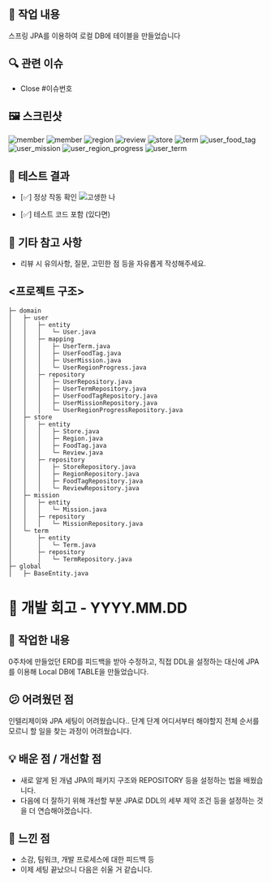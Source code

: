 ## 📝 작업 내용
스프링 JPA를 이용하여 로컬 DB에 테이블을 만들었습니다

## 🔍 관련 이슈
- Close #이슈번호

## 🖼️ 스크린샷 
![member](https://github.com/user-attachments/assets/27af70ed-e5bd-4f87-a7eb-e9dd74581289)
![member](https://github.com/user-attachments/assets/f14739cf-0122-4cdd-96dc-d93b5f4b9446)
![region](https://github.com/user-attachments/assets/e4ec0595-542b-4b94-8a2a-f24806bf063b)
![review](https://github.com/user-attachments/assets/c42ae32a-3e6f-4acb-a529-08123e9abfdd)
![store](https://github.com/user-attachments/assets/209de8de-e317-4127-a6dd-5361f8ae98a4)
![term](https://github.com/user-attachments/assets/c41ac79a-81fc-4d33-993d-d1f0d726617b)
![user_food_tag](https://github.com/user-attachments/assets/0a708c03-313b-4059-9820-cb69de5d3195)
![user_mission](https://github.com/user-attachments/assets/271c8922-837d-4b21-9fed-eb20496295dd)
![user_region_progress](https://github.com/user-attachments/assets/6e376a04-4858-4a1e-8b40-d2afbfc93b86)
![user_term](https://github.com/user-attachments/assets/96bfc587-6ba0-461d-a602-ea73aa7deeb2)


## 🧪 테스트 결과
- [✅] 정상 작동 확인
![고생한 나](https://github.com/user-attachments/assets/3ba33aa2-285f-4abe-9be9-c79f502399f5)

- [✅] 테스트 코드 포함 (있다면)

## 💬 기타 참고 사항
- 리뷰 시 유의사항, 질문, 고민한 점 등을 자유롭게 작성해주세요.

## <프로젝트 구조>
```
├─ domain
│   ├─ user
│   │   ├─ entity
│   │   │   └─ User.java
│   │   ├─ mapping
│   │   │   ├─ UserTerm.java
│   │   │   ├─ UserFoodTag.java
│   │   │   ├─ UserMission.java
│   │   │   └─ UserRegionProgress.java
│   │   ├─ repository
│   │   │   ├─ UserRepository.java
│   │   │   ├─ UserTermRepository.java
│   │   │   ├─ UserFoodTagRepository.java
│   │   │   ├─ UserMissionRepository.java
│   │   │   └─ UserRegionProgressRepository.java
│   ├─ store
│   │   ├─ entity
│   │   │   ├─ Store.java
│   │   │   ├─ Region.java
│   │   │   ├─ FoodTag.java
│   │   │   └─ Review.java
│   │   ├─ repository
│   │   │   ├─ StoreRepository.java
│   │   │   ├─ RegionRepository.java
│   │   │   ├─ FoodTagRepository.java
│   │   │   └─ ReviewRepository.java
│   ├─ mission
│   │   ├─ entity
│   │   │   └─ Mission.java
│   │   ├─ repository
│   │   │   └─ MissionRepository.java
│   └─ term
│       ├─ entity
│       │   └─ Term.java
│       ├─ repository
│       │   └─ TermRepository.java
├─ global
│   ├─ BaseEntity.java
```

# 🧠 개발 회고 - YYYY.MM.DD

## 🔧 작업한 내용
0주차에 만들었던 ERD를 피드백을 받아 수정하고, 직접 DDL을 설정하는 대신에 JPA를 이용해 Local DB에 TABLE을 만들었습니다.

## 😕 어려웠던 점
인텔리제이와 JPA 세팅이 어려웠습니다..
단계 단계 어디서부터 해야할지 전체 순서를 모르니 할 일을 찾는 과정이 어려웠습니다.

## 💡 배운 점 / 개선할 점
- 새로 알게 된 개념
  JPA의 패키지 구조와 REPOSITORY 등을 설정하는 법을 배웠습니다.
- 다음에 더 잘하기 위해 개선할 부분
  JPA로 DDL의 세부 제약 조건 등을 설정하는 것을 더 연습해야겠습니다.
  
## 🙌 느낀 점
- 소감, 팀워크, 개발 프로세스에 대한 피드백 등
- 이제 세팅 끝났으니 다음은 쉬울 거 같습니다.
